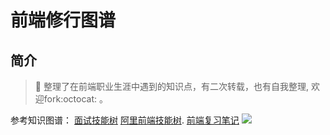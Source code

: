 # 前端修行图谱
## 简介
>:milky_way:	整理了在前端职业生涯中遇到的知识点，有二次转载，也有自我整理, 欢迎fork:octocat:	。

参考知识图谱：
[面试技能树](https://github.com/InterviewMap/InterviewMap)
[阿里前端技能树](https://github.com/TeamStuQ/skill-map). 
[前端复习笔记](https://github.com/CavsZhouyou/Front-End-Interview-Notebook)
![](https://s1.ax1x.com/2020/03/23/8HExRU.md.png)
